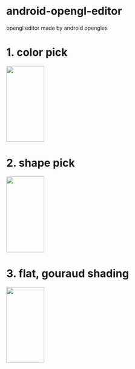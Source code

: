 # android-opengl-editor
opengl editor made by android opengles


# 1. color pick

<img src="C:\Users\inyoung\Desktop\pictureTest\colorPick" width="100" height="200">

# 2. shape pick

<img src="C:\Users\inyoung\Desktop\pictureTest\colorPick" width="100" height="200">

# 3. flat, gouraud shading

<img src="C:\Users\inyoung\Desktop\pictureTest\colorPick" width="100" height="200">

